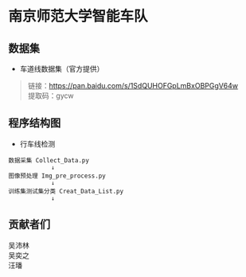 # 南京师范大学智能车队
## 数据集
- 车道线数据集（官方提供）
>链接：https://pan.baidu.com/s/1SdQUHOFGpLmBxOBPGgV64w  
提取码：gycw

## 程序结构图  
- 行车线检测  

```
数据采集 Collect_Data.py
            ↓
图像预处理 Img_pre_process.py
            ↓
训练集测试集分类 Creat_Data_List.py
            ↓
```


## 贡献者们  
吴沛林  
吴奕之  
汪璠
